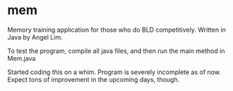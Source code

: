 mem
===

Memory training application for those who do BLD competitively. 
Written in Java by Angel Lim.

To test the program, compile all java files, and then run the main method in Mem.java

Started coding this on a whim.
Program is severely incomplete as of now. Expect tons of improvement in the upcoming days, though.

